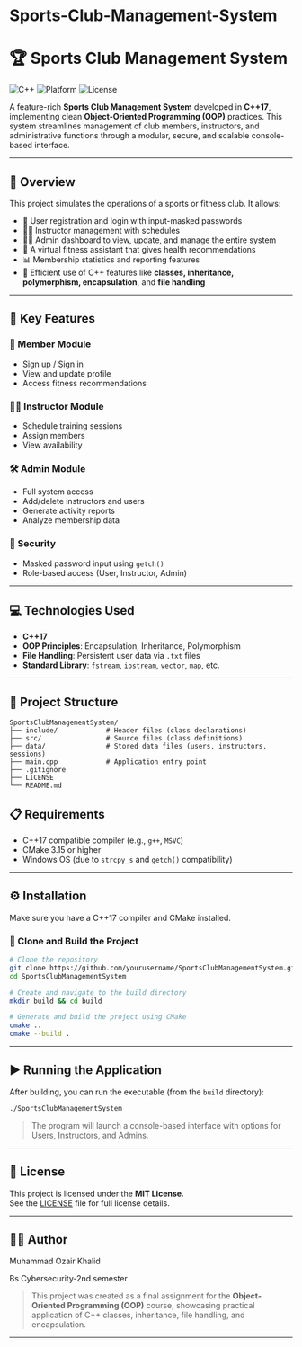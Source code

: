 # Sports-Club-Management-System
# 🏆 Sports Club Management System

![C++](https://img.shields.io/badge/C++-17-blue?logo=c%2B%2B)
![Platform](https://img.shields.io/badge/Platform-Windows-lightgrey)
![License](https://img.shields.io/badge/License-MIT-green)

A feature-rich **Sports Club Management System** developed in **C++17**, implementing clean **Object-Oriented Programming (OOP)** practices. This system streamlines management of club members, instructors, and administrative functions through a modular, secure, and scalable console-based interface.

---

## 🚀 Overview

This project simulates the operations of a sports or fitness club. It allows:

- 🔐 User registration and login with input-masked passwords
- 🧑‍🏫 Instructor management with schedules
- 🧑‍💼 Admin dashboard to view, update, and manage the entire system
- 🤖 A virtual fitness assistant that gives health recommendations
- 📊 Membership statistics and reporting features
- 🔄 Efficient use of C++ features like **classes, inheritance, polymorphism, encapsulation**, and **file handling**

---

## 🎯 Key Features

### 👤 Member Module
- Sign up / Sign in
- View and update profile
- Access fitness recommendations

### 🧑‍🏫 Instructor Module
- Schedule training sessions
- Assign members
- View availability

### 🛠️ Admin Module
- Full system access
- Add/delete instructors and users
- Generate activity reports
- Analyze membership data

### 🔐 Security
- Masked password input using `getch()`
- Role-based access (User, Instructor, Admin)

---

## 💻 Technologies Used

- **C++17**
- **OOP Principles**: Encapsulation, Inheritance, Polymorphism
- **File Handling**: Persistent user data via `.txt` files
- **Standard Library**: `fstream`, `iostream`, `vector`, `map`, etc.

---

## 📁 Project Structure

```
SportsClubManagementSystem/
├── include/            # Header files (class declarations)
├── src/                # Source files (class definitions)
├── data/               # Stored data files (users, instructors, sessions)
├── main.cpp            # Application entry point
├── .gitignore
├── LICENSE
└── README.md
```



## 📋 Requirements

- C++17 compatible compiler (e.g., `g++`, `MSVC`)
- CMake 3.15 or higher
- Windows OS (due to `strcpy_s` and `getch()` compatibility)

---

## ⚙️ Installation

Make sure you have a C++17 compiler and CMake installed.

### 🔧 Clone and Build the Project

```bash
# Clone the repository
git clone https://github.com/yourusername/SportsClubManagementSystem.git
cd SportsClubManagementSystem

# Create and navigate to the build directory
mkdir build && cd build

# Generate and build the project using CMake
cmake ..
cmake --build .
```

---

## ▶️ Running the Application

After building, you can run the executable (from the `build` directory):

```bash
./SportsClubManagementSystem
```

> The program will launch a console-based interface with options for Users, Instructors, and Admins.

---

## 📄 License

This project is licensed under the **MIT License**.  
See the [LICENSE](LICENSE) file for full license details.

---

## 👨‍💻 Author

Muhammad Ozair Khalid

Bs Cybersecurity-2nd semester

> This project was created as a final assignment for the **Object-Oriented Programming (OOP)** course, showcasing practical application of C++ classes, inheritance, file handling, and encapsulation.

---
